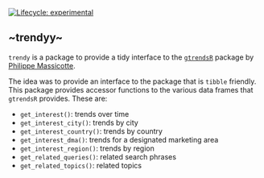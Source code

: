 <!-- badges: start -->
[![Lifecycle: experimental](https://img.shields.io/badge/lifecycle-experimental-orange.svg)](https://www.tidyverse.org/lifecycle/#experimental)
<!-- badges: end -->

## \~trendyy\~

`trendy` is a package to provide a tidy interface to the [`gtrendsR`](https://github.com/PMassicotte/gtrendsR) package by [Philippe Massicotte](http://www.pmassicotte.com/). 

The idea was to provide an interface to the package that is `tibble` friendly. This package provides accessor functions to the various data frames that `gtrendsR` provides. These are:

- `get_interest()`: trends over time
- `get_interest_city()`: trends by city
- `get_interest_country()`: trends by country
- `get_interest_dma()`:  trends for a designated marketing area
- `get_interest_region()`: trends by region
- `get_related_queries()`: related search phrases
- `get_related_topics()`: related topics

